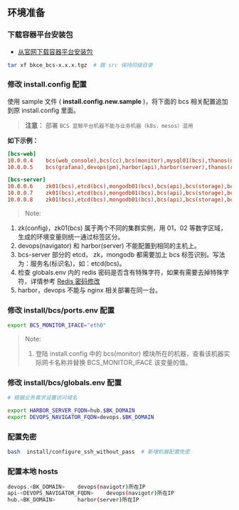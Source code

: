 ## 环境准备

### 下载容器平台安装包

- [从官网下载容器平台安装包](https://bk.tencent.com/download_sdk/)

```bash
tar xf bkce_bcs-x.x.x.tgz  # 跟 src 保持同级目录
```

### 修改 install.config 配置



使用 sample 文件 ( **install.config.new.sample** )，将下面的 bcs 相关配置追加到原 install.config 里面。

>**注意：** 部署 `BCS 蓝鲸平台机器不能与业务机器（k8s，mesos）混用`

**如下示例：**

```ini
[bcs-web]
10.0.0.4    bcs(web_console),bcs(cc),bcs(monitor),mysql01(bcs),thanos(query),devops(navigator)
10.0.0.5    bcs(grafana),devops(pm),harbor(api),harbor(server),thanos(rule)

[bcs-server]
10.0.0.6	zk01(bcs),etcd(bcs),mongodb01(bcs),bcs(api),bcs(storage),bcs(health-master),bcs(dns-service),bcs(health-slave),bcs(ops),iam(server)
10.0.0.7	zk01(bcs),etcd(bcs),mongodb01(bcs),bcs(api),bcs(storage),bcs(health-master),bcs(dns-service),bcs(health-slave),bcs(ops)
10.0.0.8	zk01(bcs),etcd(bcs),mongodb01(bcs),bcs(api),bcs(storage),bcs(health-master),bcs(dns-service),bcs(health-slave),bcs(ops)
```

> Note:
1. zk(config)，zk01(bcs) 属于两个不同的集群实例，用 01，02 等数字区域，生成的环境变量则统一通过标签区分。
2. devops(navigator) 和 harbor(server) 不能配置到相同的主机上。
3. bcs-server 部分的 etcd， zk，mongodb 都需要加上 bcs 标签识别。写法为：服务名(标识名)，如：etcd(bcs)。
4. 检查 globals.env 内的 redis 密码是否含有特殊字符，如果有需要去掉特殊字符，详情参考 [Redis 密码修改](5.1/常见问题/组件/redis.md)
5. harbor，devops 不能与 nginx 相关部署在同一台。


### 修改 install/bcs/ports.env 配置

```bash
export BCS_MONITOR_IFACE="eth0"
```

> Note:
>
> 1. 登陆 install.config 中的 bcs(monitor) 模块所在的机器，查看该机器实际网卡名称并替换 BCS_MONITOR_IFACE 该变量的值。


### 修改 install/bcs/globals.env 配置

```bash
# 根据业务需求设置访问域名

export HARBOR_SERVER_FQDN=hub.$BK_DOMAIN
export DEVOPS_NAVIGATOR_FQDN=devops.$BK_DOMAIN
```
### 配置免密

```bash
bash  install/configure_ssh_without_pass  # 新增机器配置免密
```
### 配置本地 hosts

```bash
devops.<BK_DOMAIN>    devops(navigotr)所在IP
api-<DEVOPS_NAVIGATOR_FQDN>    devops(navigotr)所在IP
hub.<BK_DOMAIN>       harbor(server)所在IP
```
